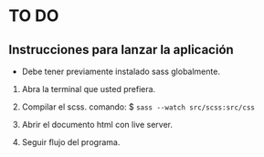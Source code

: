 # TO DO

## Instrucciones para lanzar la aplicación

- Debe tener previamente instalado sass globalmente.

1. Abra la terminal que usted prefiera.

2. Compilar el scss. comando: $ `sass --watch src/scss:src/css`

3. Abrir el documento html con live server.

4. Seguir flujo del programa.